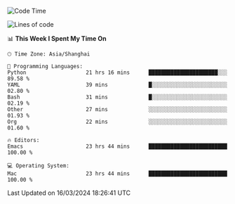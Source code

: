 <!--START_SECTION:waka-->
![Code Time](http://img.shields.io/badge/Code%20Time-1%2C852%20hrs%2045%20mins-blue)

![Lines of code](https://img.shields.io/badge/From%20Hello%20World%20I%27ve%20Written-291.6%20thousand%20lines%20of%20code-blue)

📊 **This Week I Spent My Time On** 

```text
🕑︎ Time Zone: Asia/Shanghai

💬 Programming Languages: 
Python                   21 hrs 16 mins      ██████████████████████░░░   89.58 % 
YAML                     39 mins             █░░░░░░░░░░░░░░░░░░░░░░░░   02.80 % 
Bash                     31 mins             █░░░░░░░░░░░░░░░░░░░░░░░░   02.19 % 
Other                    27 mins             ░░░░░░░░░░░░░░░░░░░░░░░░░   01.93 % 
Org                      22 mins             ░░░░░░░░░░░░░░░░░░░░░░░░░   01.60 % 

🔥 Editors: 
Emacs                    23 hrs 44 mins      █████████████████████████   100.00 % 

💻 Operating System: 
Mac                      23 hrs 44 mins      █████████████████████████   100.00 % 
```


 Last Updated on 16/03/2024 18:26:41 UTC
<!--END_SECTION:waka-->
